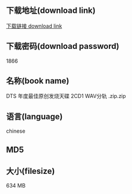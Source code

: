 ## 下载地址(download link)
[下载链接 download link](https://voluble-croquembouche-d321dc.netlify.app/?s=DTS+%E5%B9%B4%E5%BA%A6%E6%9C%80%E4%BD%B3%E5%8E%9F%E5%88%9B%E5%8F%91%E7%83%A7%E5%A4%A9%E7%A2%9F+2CD1+WAV%E5%88%86%E8%BD%A8+.zip)

## 下载密码(download password)
1866

## 名称(book name)
DTS 年度最佳原创发烧天碟 2CD1 WAV分轨 .zip.zip

## 语言(language)
chinese

## MD5


## 大小(filesize)
634 MB
